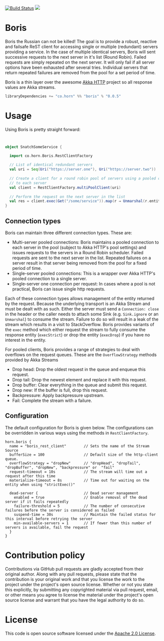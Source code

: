 [![Build Status](https://travis-ci.org/8eo/boris.svg?branch=development)](https://travis-ci.org/8eo/boris)
[<img src="https://img.shields.io/badge/horn-%3EBoris%E2%80%85the%E2%80%85Russian-green.svg">](https://horn.co/%3EBoris%E2%80%85the%E2%80%85Russian)

# Boris #

Boris the Russian can not be killed! The goal is to provide a robust, reactive and 
failsafe ReST client for accessing single or  multiple (redundant) servers providing a service.
In the case of multiple identical servers, Boris will sent successive requests to the next server
in it's list (Round Robin). Failed requests are simply repeated on the next server.
It will only fail if all server options have been exhausted after several tries. 
Individual servers that return repeated failures are removed from the pool for a set 
period of time.

Boris is a thin layer over the awesome [Akka HTTP](http://doc.akka.io/docs/akka-http/current/scala.html)
project so all response values are Akka streams.

```scala
libraryDependencies += "co.horn" %% "boris" % "0.0.5"
```

# Usage
Using Boris is pretty straight forward:

```scala


object SnatchSomeService {

  import co.horn.Boris.RestClientFactory
  
  // List of identical redundant servers
  val uri = Seq(Uri("https://server.one"), Uri("https://server.two"))
  
  // Create a client for a round robin pool of servers using a pooled connection
  // to each server
  val client = RestClientFactory.multiPoolClient(uri)
  
  // Perform the request on the next server in the list
  val res = client.exec(Get("/some/service")).map(r ⇒ Unmarshal(r.entity).to[String])
}

```

## Connection types

Boris can maintain three different connection types. These are:

* Multi-server pooled connections: Boris maintains a pooled connection to each server in the pool
(subject to Akka HTTP's pool settings) and issues requests to the servers in a Round Robin scheduler. 
Failed requests are sent to the next server in the list. Repeated failures on a server result in that
server being removed from the pool for a fixed period of time.
* Single-server pooled connections: This is a wrapper over Akka HTTP's pooled connection to a single 
server.
* Single-server one connection per request: In cases where a pool is not practical, Boris can
issue single http requests.

Each of these connection types allows management of the entity returned by the request. Because
the underlying transport is an Akka Stream and must be dealt with as such. Either the server 
must send a `Connection: close` in the header or the caller needs to attach some Sink (e.g. 
`Sink.ignore` or an `Unmarshal`) to consume the stream. Failure to do so will result in a leak
of the stream which results in a visit to StackOverflow. Boris provides variants of the `exec` 
method which either request the stream to fully consume the response entity (`execStrict`) or
drop the entity (`execDrop`) if you have no interest in the entity.

For pooled clients, Boris provides a range of strategies to deal with overflows on the request
queues. These are the `OverflowStrategy` methods provided by Akka Streams

* Drop head: Drop the oldest request in the queue and enqueue this request.
* Drop tail: Drop the newest element and replace it with this request.
* Drop buffer: Clear everything in the queue and submit this request.
* Drop new: If the buffer is full, drop this request.
* Backpressure: Apply backpressure upstream.
* Fail: Complete the stream with a failure.

## Configuration ##

The default configuration for Boris is given below. The configurations can be overridden
in various ways using the methods in `RestClientFactory`.

```hocon
horn.boris {
  name = "boris_rest_client"        // Sets the name of the Stream Source
  bufferSize = 100                  // Default size of the http-client queue.
  overflowStrategy = "dropNew"      // "dropHead", "dropTail", "dropBuffer", "dropNew", "backpressure" or  "fail"
  request-timeout = 10s             // The stream will time out a request after this time
  materialize-timeout = 8s          // Time out for waiting on the entity when using "strictExec()"

  dead-server {                     // Dead server management
    enabled = true                  // Enable removal of the dead server if it fails repeatedly
    failure-threshold = 5           // The number of consecutive failures before the server is considered as failed
    suspend-time = 30s              // Maintain the failed status for this interval before retrying the server
    min-available-servers = 1       // If fewer than this number of servers is available, fail the request
  }
}
```


# Contribution policy #

Contributions via GitHub pull requests are gladly accepted from their original
author. Along with any pull requests, please state that the contribution is your
original work and that you license the work to the project under the project's
open source license. Whether or not you state this explicitly, by submitting any
copyrighted material via pull request, email, or other means you agree to
license the material under the project's open source license and warrant that
you have the legal authority to do so.

# License #

This code is open source software licensed under the [Apache 2.0 License]("http://www.apache.org/licenses/LICENSE-2.0.html").

